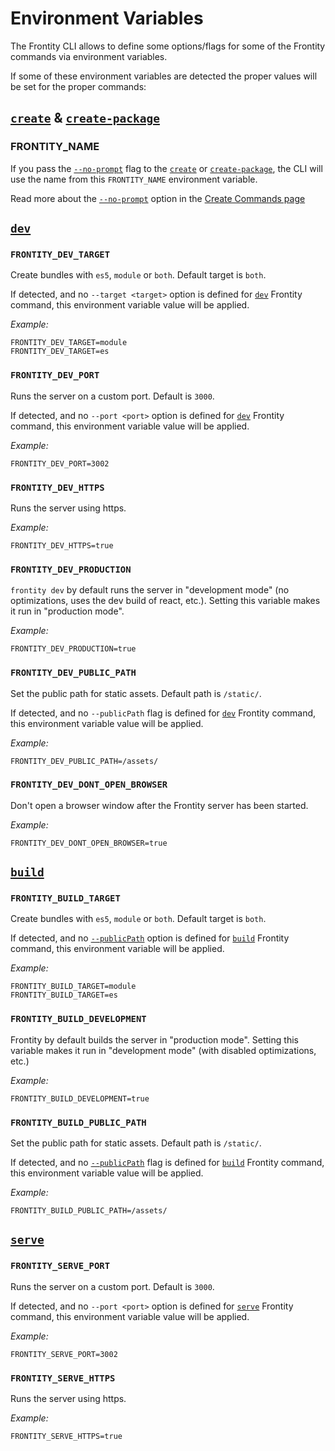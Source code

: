 # Environment Variables

The Frontity CLI allows to define some options/flags for some of the Frontity commands via environment variables.

If some of these environment variables are detected the proper values will be set for the proper commands:

## [`create`](https://docs.frontity.org/frontity-cli/create-commands#create) & [`create-package`](https://docs.frontity.org/frontity-cli/create-commands#create-package)

### FRONTITY_NAME

If you pass the [`--no-prompt`](https://docs.frontity.org/frontity-cli/create-commands#the-no-prompt-option) flag to the [`create`](https://docs.frontity.org/frontity-cli/create-commands#create) or [`create-package`](https://docs.frontity.org/frontity-cli/create-commands#create-package), the CLI will use the name from this `FRONTITY_NAME` environment variable.

Read more about the [`--no-prompt`](https://docs.frontity.org/frontity-cli/create-commands#the-no-prompt-option) option in the [Create Commands page](https://docs.frontity.org/frontity-cli/create-commands)

## [`dev`](https://docs.frontity.org/frontity-cli/run-commands#dev)

### `FRONTITY_DEV_TARGET`

Create bundles with `es5`, `module` or `both`. Default target is `both`.

If detected, and no `--target <target>` option is defined for [`dev`](https://docs.frontity.org/frontity-cli/run-commands#dev) Frontity command, this environment variable value will be applied.

_Example:_

```text
FRONTITY_DEV_TARGET=module
FRONTITY_DEV_TARGET=es
```

### `FRONTITY_DEV_PORT`

Runs the server on a custom port. Default is `3000`.

If detected, and no `--port <port>` option is defined for [`dev`](https://docs.frontity.org/frontity-cli/run-commands#dev) Frontity command, this environment variable value will be applied.

_Example:_

```text
FRONTITY_DEV_PORT=3002
```

### `FRONTITY_DEV_HTTPS`

Runs the server using https.

_Example:_

```text
FRONTITY_DEV_HTTPS=true
```

### `FRONTITY_DEV_PRODUCTION`

`frontity dev` by default runs the server in "development mode" \(no optimizations, uses the dev build of react, etc.\). Setting this variable makes it run in "production mode".

_Example:_

```text
FRONTITY_DEV_PRODUCTION=true
```

### `FRONTITY_DEV_PUBLIC_PATH`

Set the public path for static assets. Default path is `/static/`.

If detected, and no `--publicPath` flag is defined for [`dev`](https://docs.frontity.org/frontity-cli/run-commands#dev) Frontity command, this environment variable value will be applied.

_Example:_

```text
FRONTITY_DEV_PUBLIC_PATH=/assets/
```

### `FRONTITY_DEV_DONT_OPEN_BROWSER`

Don't open a browser window after the Frontity server has been started.

_Example:_

```text
FRONTITY_DEV_DONT_OPEN_BROWSER=true
```

## [`build`](https://docs.frontity.org/frontity-cli/build-commands#build)

### `FRONTITY_BUILD_TARGET`

Create bundles with `es5`, `module` or `both`. Default target is `both`.

If detected, and no [`--publicPath`](https://docs.frontity.org/frontity-cli/build-commands#the-publicpath-option) option is defined for [`build`](https://docs.frontity.org/frontity-cli/build-commands#build) Frontity command, this environment variable will be applied.

_Example:_

```text
FRONTITY_BUILD_TARGET=module
FRONTITY_BUILD_TARGET=es
```

### `FRONTITY_BUILD_DEVELOPMENT`

Frontity by default builds the server in "production mode". Setting this variable makes it run in "development mode" \(with disabled optimizations, etc.\)

_Example:_

```text
FRONTITY_BUILD_DEVELOPMENT=true
```

### `FRONTITY_BUILD_PUBLIC_PATH`

Set the public path for static assets. Default path is `/static/`.

If detected, and no [`--publicPath`](https://docs.frontity.org/frontity-cli/build-commands#the-publicpath-option) flag is defined for [`build`](https://docs.frontity.org/frontity-cli/build-commands#build) Frontity command, this environment variable value will be applied.

_Example:_

```text
FRONTITY_BUILD_PUBLIC_PATH=/assets/
```

## [`serve`](https://docs.frontity.org/frontity-cli/run-commands#serve)

### `FRONTITY_SERVE_PORT`

Runs the server on a custom port. Default is `3000`.

If detected, and no `--port <port>` option is defined for [`serve`](https://docs.frontity.org/frontity-cli/run-commands#serve) Frontity command, this environment variable value will be applied.

_Example:_

```text
FRONTITY_SERVE_PORT=3002
```

### `FRONTITY_SERVE_HTTPS`

Runs the server using https.

_Example:_

```text
FRONTITY_SERVE_HTTPS=true
```

